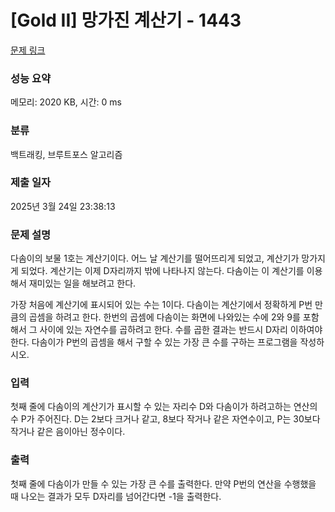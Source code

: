# [Gold II] 망가진 계산기 - 1443 

[문제 링크](https://www.acmicpc.net/problem/1443) 

### 성능 요약

메모리: 2020 KB, 시간: 0 ms

### 분류

백트래킹, 브루트포스 알고리즘

### 제출 일자

2025년 3월 24일 23:38:13

### 문제 설명

<p>다솜이의 보물 1호는 계산기이다. 어느 날 계산기를 떨어뜨리게 되었고, 계산기가 망가지게 되었다. 계산기는 이제 D자리까지 밖에 나타나지 않는다. 다솜이는 이 계산기를 이용해서 재미있는 일을 해보려고 한다.</p>

<p>가장 처음에 계산기에 표시되어 있는 수는 1이다. 다솜이는 계산기에서 정확하게 P번 만큼의 곱셈을 하려고 한다. 한번의 곱셈에 다솜이는 화면에 나와있는 수에 2와 9를 포함해서 그 사이에 있는 자연수를 곱하려고 한다. 수를 곱한 결과는 반드시 D자리 이하여야 한다. 다솜이가 P번의 곱셈을 해서 구할 수 있는 가장 큰 수를 구하는 프로그램을 작성하시오.</p>

### 입력 

 <p>첫째 줄에 다솜이의 계산기가 표시할 수 있는 자리수 D와 다솜이가 하려고하는 연산의 수 P가 주어진다. D는 2보다 크거나 같고, 8보다 작거나 같은 자연수이고, P는 30보다 작거나 같은 음이아닌 정수이다.</p>

### 출력 

 <p>첫째 줄에 다솜이가 만들 수 있는 가장 큰 수를 출력한다. 만약 P번의 연산을 수행했을 때 나오는 결과가 모두 D자리를 넘어간다면 -1을 출력한다.</p>

